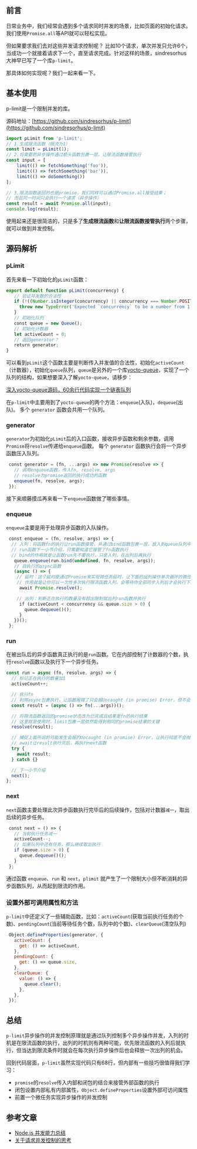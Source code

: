 ## 前言

日常业务中，我们经常会遇到多个请求同时并发的场景，比如页面的初始化请求。我们使用`Promise.all`等API就可以轻松实现。

但如果要求我们去对这些并发请求控制呢？ 比如10个请求，单次并发只允许6个，当成功一个就接着请求下一个，直至请求完成。针对这样的场景，sindresorhus大神早已写了一个库`p-limit`。

那具体如何实现呢？我们一起来看一下。

## 基本使用

p-limit是一个限制并发的库。

源码地址：[https://github.com/sindresorhus/p-limit](https://github.com/sindresorhus/p-limit)

```js
import pLimit from 'p-limit';
// 1.生成限流函数（限流为1）
const limit = pLimit(1);
// 2.将需要的异步操作通过箭头函数包裹一层，让限流函数接管执行
const input = [
	limit(() => fetchSomething('foo')),
	limit(() => fetchSomething('bar')),
	limit(() => doSomething())
];

// 3.限流函数返回的也是promise，我们同样可以通过Promise.all接受结果；
// 而且同一时间只会执行一个请求（异步操作）
const result = await Promise.all(input);
console.log(result);
```

使用起来还是很简洁的，只是多了**生成限流函数**和**让限流函数接管执行**两个步骤，就可以做到并发控制。

## 源码解析

### pLimit

首先来看一下初始化的`pLimit`函数：
```js
export default function pLimit(concurrency) {
   // 验证并发数的合法性
   if (!((Number.isInteger(concurrency) || concurrency === Number.POSITIVE_INFINITY) && concurrency > 0)) {
     throw new TypeError('Expected `concurrency` to be a number from 1 and up');
   }
   // 初始化队列
   const queue = new Queue();
   // 初始化计数器
   let activeCount = 0;
   // 返回generator？
   return generator;
}
```
可以看到`pLimit`这个函数主要是判断传入并发值的合法性，初始化`activeCount`（计数器），初始化`queue`队列，`queue`是另外的一个库[yocto-queue](https://github.com/sindresorhus/yocto-queue)，实现了一个队列的结构，如果想要深入了解`yocto-queue`，请移步：

[深入yocto-queue源码，60余行代码实现一个链表队列](https://github.com/PENTONCOS/source-code-analysis/blob/main/md/%E6%B7%B1%E5%85%A5yocto-queue%E6%BA%90%E7%A0%81%EF%BC%8C60%E4%BD%99%E8%A1%8C%E4%BB%A3%E7%A0%81%E5%AE%9E%E7%8E%B0%E4%B8%80%E4%B8%AA%E9%93%BE%E8%A1%A8%E9%98%9F%E5%88%97.md)

在`p-limit`中主要用到了`yocto-queue`的两个方法：`enqueue`(入队)，`dequeue`(出队)。 多个 `generator` 函数会共用一个队列。

### generator

`generator`为初始化`pLimit`后的入口函数，接收异步函数和剩余参数，调用`Promise`将`resolve`传递给`enqueue`函数。 每个 `generator` 函数执行会将一个异步函数压入队列。

```js
 const generator = (fn, ...args) => new Promise(resolve => {
   // 调用enqueue函数，传入fn, resolve, args
   // resolve为promise返回的执行成功的函数
   enqueue(fn, resolve, args);
 });
```

接下来顺藤摸瓜再来看一下`enqueue`函数做了哪些事情。

### enqueue

`enqueue`主要是用于处理异步函数的入队操作。

```js
 const enqueue = (fn, resolve, args) => {
  // 入列：将函数fn的执行让run函数接管，并通过bind函数包裹一层，放入到queue队列中
  // run函数下一小节介绍，只需要知道它接管了fn函数执行
  // bind的作用就是让函数run先不要执行，只是入列，在出列后再执行
   queue.enqueue(run.bind(undefined, fn, resolve, args));
   // 自执行的async函数
   (async () => {
    // 延时：这个延时是通过Promise来实现微任务延时，让下面的出列操作单次循环的微任务之后，
    // 作用就是让你可以一次性多次执行限流函数入列，会等待你全部同步入列后才会执行下面的出列操作
     await Promise.resolve();

    // 出列：判断正在执行的数量没有超出限制就出列run函数并执行
     if (activeCount < concurrency && queue.size > 0) {
       queue.dequeue()();
     }
   })();
 };
```

### run

在被出队后的异步函数真正执行的是`run`函数。它在内部控制了计数器的个数，执行`resolve`函数以及执行下一个异步任务。

```js
const run = async (fn, resolve, args) => {
  // 标记正在执行的数量加1
  activeCount++;

  // 执行fn
  // 利用async包裹执行，让函数报错了只会报Uncaught (in promise) Error，但不会影响其他代码执行
  const result = (async () => fn(...args))();

  // 将限流函数返回的promise状态改为已完成且结果是fn的执行结果
  // 这里就是使用时，limit包裹一层依然能得到相同的promise结果的关键
  resolve(result);

  // 捕捉上面所说的可能发生会报的Uncaught (in promise) Error，让执行彻底不会抛出异常
  // await让result执行完后，再执行next函数
  try {
    await result;
  } catch {}

  // 下一小节介绍
  next();
};
```

### next

`next`函数主要处理此次异步函数执行完毕后的后续操作，包括对计数器`减一`，取出后续的异步任务。

```js
 const next = () => {
   // 当前执行任务减一
   activeCount--;
   // 如果队列中还有任务，那么继续取出执行
   if (queue.size > 0) {
     queue.dequeue()();
   }
 };
```

通过函数 `enqueue`、`run` 和 `next`，`plimit` 就产生了一个限制大小但不断消耗的异步函数队列，从而起到限流的作用。

### 设置外部可调用属性和方法

`p-limit`中还定义了一些辅助函数，比如：`activeCount`(获取当前执行任务的个数)、`pendingCount`(当前等待任务个数，队列中的个数)、`clearQueue`(清空队列)
```js
 Object.defineProperties(generator, {
   activeCount: {
     get: () => activeCount,
   },
   pendingCount: {
     get: () => queue.size,
   },
   clearQueue: {
     value: () => {
       queue.clear();
     },
   },
 });
```

## 总结

`p-limit`异步操作的并发控制原理就是通过队列控制多个异步操作并发，入列的时机是在限流函数的执行，出列的时机则有两种可能，优先限流函数的入列后就执行，但当达到限流条件时就会在每次执行异步操作后也会释放一次出列的机会。

回到代码层面，`p-limit`虽然实现代码只有68行，但内部有一些技巧很值得我们学习：

- `promise`的`resolve`传入内部和闭包的结合来接管外部函数的执行
- 闭包设置内部私有内部属性，`Object.defineProperties`设置外部可访问属性
- 前置一个微任务实现异步操作的并发控制


## 参考文章

- [Node.js 并发能力总结](https://mp.weixin.qq.com/s/6LsPMIHdIOw3KO6F2sgRXg)
- [关于请求并发控制的思考](https://juejin.cn/post/7045274658798567454#comment)
